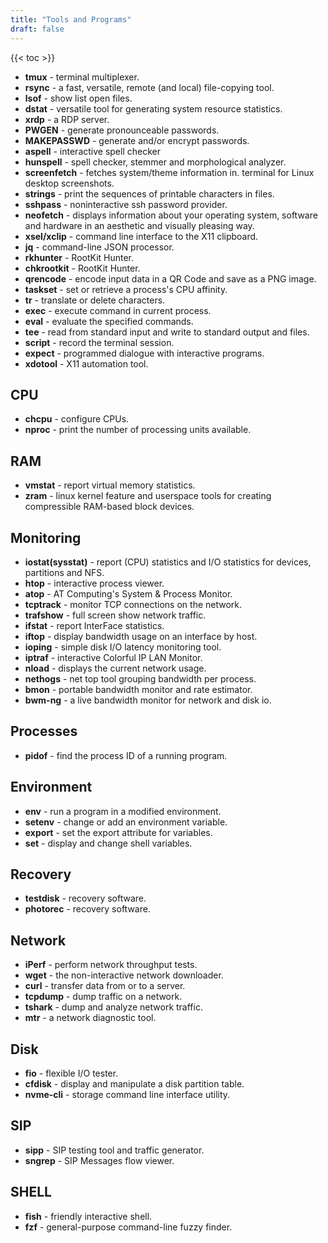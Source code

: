 ```yaml
---
title: "Tools and Programs"
draft: false
---
```


{{< toc >}}

* **tmux** - terminal multiplexer.
* **rsync** - a fast, versatile, remote (and local) file-copying tool.
* **lsof** - show list open files.
* **dstat** - versatile tool for generating system resource statistics.
* **xrdp** -  a RDP server.
* **PWGEN** - generate pronounceable passwords.
* **MAKEPASSWD** - generate and/or encrypt passwords.
* **aspell** - interactive spell checker
* **hunspell** - spell checker, stemmer and morphological analyzer.
* **screenfetch** - fetches system/theme information in. terminal for Linux desktop screenshots.
* **strings** - print the sequences of printable characters in files.
* **sshpass** - noninteractive ssh password provider.
* **neofetch** - displays information about your operating system, software and hardware in an aesthetic and visually pleasing way.
* **xsel/xclip** - command line interface to the X11 clipboard.
* **jq** - command-line JSON processor.
* **rkhunter** - RootKit Hunter.
* **chkrootkit** - RootKit Hunter.
* **qrencode** - encode input data in a QR Code and save as a PNG image.
* **taskset** - set or retrieve a process's CPU affinity.
* **tr** - translate or delete characters.
* **exec** - execute command in current process.
* **eval** - evaluate the specified commands.
* **tee** - read from standard input and write to standard output and files.
* **script** - record the terminal session.
* **expect** - programmed dialogue with interactive programs.
* **xdotool** - X11 automation tool.

## CPU

* **chcpu** - configure CPUs.
* **nproc** - print the number of processing units available.

## RAM

* **vmstat** - report virtual memory statistics.
* **zram** -  linux kernel feature and userspace tools for creating compressible RAM-based block devices.

## Monitoring

* **iostat(sysstat)** - report (CPU) statistics and I/O statistics for devices, partitions and NFS.
* **htop** - interactive process viewer.
* **atop** - AT Computing's System & Process Monitor.
* **tcptrack** - monitor TCP connections on the network.
* **trafshow** - full screen show network traffic.
* **ifstat** - report InterFace statistics.
* **iftop** - display bandwidth usage on an interface by host.
* **ioping** - simple disk I/O latency monitoring tool.
* **iptraf** - interactive Colorful IP LAN Monitor.
* **nload** - displays the current network usage.
* **nethogs** - net top tool grouping bandwidth per process.
* **bmon** - portable bandwidth monitor and rate estimator.
* **bwm-ng** - a live bandwidth monitor for network and disk io.

## Processes

* **pidof** - find the process ID of a running program.

## Environment

* **env** - run a program in a modified environment.
* **setenv** - change or add an environment variable.
* **export** - set the export attribute for variables.
* **set** - display and change shell variables.

## Recovery

* **testdisk** - recovery software.
* **photorec** - recovery software.

## Network

* **iPerf** - perform network throughput tests.
* **wget** - the non-interactive network downloader.
* **curl** - transfer data from or to a server.
* **tcpdump** - dump traffic on a network.
* **tshark** - dump and analyze network traffic.
* **mtr** - a network diagnostic tool.

## Disk

* **fio** - flexible I/O tester.
* **cfdisk** - display and manipulate a disk partition table.
* **nvme-cli** -  storage command line interface utility.

## SIP

* **sipp** - SIP testing tool and traffic generator.
* **sngrep** - SIP Messages flow viewer.

## SHELL

* **fish** - friendly interactive shell.
* **fzf** - general-purpose command-line fuzzy finder.
